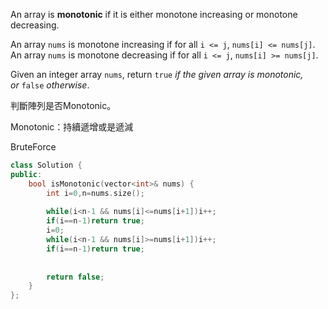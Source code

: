 An array is **monotonic** if it is either monotone increasing or monotone decreasing.

An array `nums` is monotone increasing if for all `i <= j`, `nums[i] <= nums[j]`. An array `nums` is monotone decreasing if for all `i <= j`, `nums[i] >= nums[j]`.

Given an integer array `nums`, return `true` _if the given array is monotonic, or_ `false` _otherwise_.

判斷陣列是否Monotonic。

Monotonic：持續遞增或是遞減

BruteForce

```cpp
class Solution {
public:
    bool isMonotonic(vector<int>& nums) {
        int i=0,n=nums.size();
        
        while(i<n-1 && nums[i]<=nums[i+1])i++;
        if(i==n-1)return true;
        i=0;
        while(i<n-1 && nums[i]>=nums[i+1])i++;
        if(i==n-1)return true;
        
        
        return false;
    }
};
```